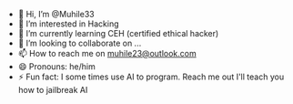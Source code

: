 - 👋 Hi, I’m @Muhile33
- 👀 I’m interested in Hacking
- 🌱 I’m currently learning CEH (certified ethical hacker)
- 💞️ I’m looking to collaborate on ...
- 📫 How to reach me on muhile23@outlook.com
- 😄 Pronouns: he/him
- ⚡ Fun fact: I some times use AI to program. Reach me out I'll teach you how to jailbreak AI

<!---
Muhile33/Muhile33 is a ✨ special ✨ repository because its `README.md` (this file) appears on your GitHub profile.
You can click the Preview link to take a look at your changes.
--->
